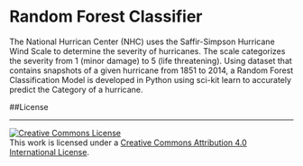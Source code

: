Random Forest Classifier
================


The National Hurrican Center (NHC) uses the Saffir-Simpson Hurricane Wind Scale to determine the severity of hurricanes.  The scale categorizes the severity from 1 (minor damage) to 5 (life threatening). Using dataset that contains snapshots of a given hurricane from 1851 to 2014, a Random Forest Classification Model is developed in Python using sci-kit learn to accurately predict the Category of a hurricane. 

##License

------------

<a rel="license" href="http://creativecommons.org/licenses/by/4.0/"><img alt="Creative Commons License" style="border-width:0" src="https://i.creativecommons.org/l/by/4.0/88x31.png" /></a>
<br />This work is licensed under a <a rel="license" href="http://creativecommons.org/licenses/by/4.0/">Creative Commons Attribution 4.0 International License</a>.
